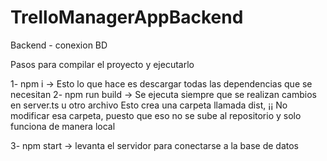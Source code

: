 # TrelloManagerAppBackend
Backend - conexion BD

Pasos para compilar el proyecto y ejecutarlo

1- npm i         -> Esto lo que hace es descargar todas las dependencias que se necesitan
2- npm run build -> Se ejecuta siempre que se realizan cambios en server.ts u otro archivo
                    Esto crea una carpeta llamada dist, ¡¡ No modificar esa carpeta, puesto que eso no se sube al repositorio
                    y solo funciona de manera local
                
3- npm start     -> levanta el servidor para conectarse a la base de datos
